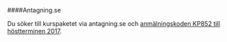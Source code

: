####Antagning.se

Du söker till kurspaketet via antagning.se och [anmälningskoden KP852 till höstterminen 2017](https://www.antagning.se/se/search?period=HT_2017&freeText=BTH-KP852).

